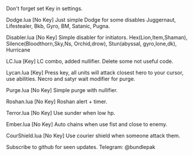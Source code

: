 

Don't forget set Key in settings.

Dodge.lua
[No Key]
Just simple Dodge for some disables
Juggernaut, Lifestealer, Bkb, Gyro, BM, Satanic, Pugna.

Disabler.lua
[No Key]
Simple disabler for initiators.
Hex(Lion,Item,Shaman), Silence(Bloodthorn,Sky,Ns, Orchid,drow), Stun(abyssal, gyro,lone,dk), Hurricane

LC.lua
[Key]
LC combo, added nullifier. Delete some not useful code.

Lycan.lua
[Key]
Press key, all units will attack closest hero to your cursor, use abilities.
Necro and satyr wait modifier for purge.

Purge.lua
[No Key]
Simple purge with nullifier.

Roshan.lua
[No Key]
Roshan alert + timer.

Terror.lua
[No Key]
Use sunder when low hp.

Ember.lua
[No Key]
Auto chains when use fist and close to enemy.

CourShield.lua
[No Key]
Use courier shield when someone attack them.

Subscribe to github for seen updates.
Telegram: @bundlepak
